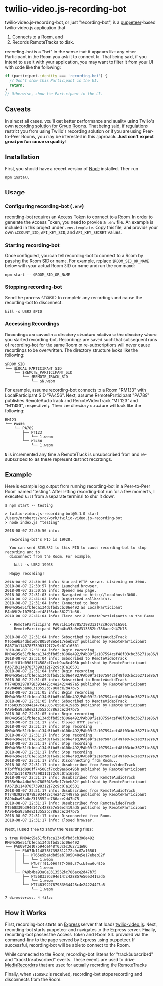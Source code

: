 twilio-video.js-recording-bot
=============================

twilio-video.js-recording-bot, or just "recording-bot", is a
[puppeteer](https://github.com/GoogleChrome/puppeteer)-based twilio-video.js
application that

1. Connects to a Room, and
2. Records RemoteTracks to disk.

recording-bot is a "bot" in the sense that it appears like any other Participant
in the Room you ask it to connect to. That being said, if you intend to use it
with your application, you may want to filter it from your UI with code like the
following:

```js
if (participant.identity === 'recording-bot') {
  // Don't show this Participant in the UI.
  return;
}
// Otherwise, show the Participant in the UI.
```

Caveats
-------

In almost all cases, you'll get better performance and quality using Twilio's
own [recording solution for Group Rooms](https://www.twilio.com/docs/video/api/recordings-resource).
That being said, if regulations restrict you from using Twilio's recording
solution or if you are using Peer-to-Peer Rooms, you may be interested in this
approach. **Just don't expect great performance or quality!**

Installation
------------

First, you should have a recent version of [Node](https://nodejs.org/en)
installed. Then run

```
npm install
```

Usage
-----

### Configuring recording-bot (`.env`)

recording-bot requires an Access Token to connect to a Room. In order to
generate the Access Token, you need to provide a `.env` file. An example is
included in this project under `.env.template`. Copy this file, and provide your
own `ACCOUNT_SID`, `API_KEY_SID`, and `API_KEY_SECRET` values.

### Starting recording-bot

Once configured, you can tell recording-bot to connect to a Room by passing the
Room SID or name. For example, replace `$ROOM_SID_OR_NAME` below with your
actual Room SID or name and run the command:

```
npm start -- $ROOM_SID_OR_NAME
```

### Stopping recording-bot

Send the process `SIGUSR2` to complete any recordings and cause the
recording-bot to disconnect.

```
kill -s USR2 $PID
```

### Accessing Recordings

Recordings are saved in a directory structure relative to the directory where
you started recording-bot. Recordings are saved such that subsequent runs of
recording-bot for the same Room or re-subscriptions will never cause recordings
to be overwritten. The directory structure looks like the following:

```
$ROOM_SID
└── $LOCAL_PARTICIPANT_SID
    └── $REMOTE_PARTICIPANT_SID
        └── $REMOTE_TRACK_SID
            └── $N.webm
```

For example, assume recording-bot connects to a Room "RM123" with
LocalParticipant SID "PA456". Next, assume RemoteParticipant "PA789" publishes
RemoteAudioTrack and RemoteVideoTrack "MT123" and "MT456", respectively. Then
the directory structure will look like the following:

```
RM123
└── PA456
    └── PA789
        ├── MT123
        │   └── 1.webm
        └── MT456
            └── 1.webm
```

`N` is incremented any time a RemoteTrack is unsubscribed from and re-subscribed
to, as these represent distinct recordings.

Example
-------

Here is example log output from running recording-bot in a Peer-to-Peer Room
named "testing". After letting recording-bot run for a few moments, I executed
`kill` from a separate terminal to shut it down.

```
$ npm start -- testing

> twilio-video.js-recording-bot@0.1.0 start /Users/mroberts/src/work/twilio-video.js-recording-bot
> node index.js "testing"

2018-08-07 22:30:56 info:

  recording-bot's PID is 19928.

  You can send SIGUSR2 to this PID to cause recording-bot to stop recording and to
  disconnect from the Room. For example,

    kill -s USR2 19928

  Happy recording!

2018-08-07 22:30:56 info: Started HTTP server. Listening on 3000.
2018-08-07 22:30:57 info: Launched browser.
2018-08-07 22:30:58 info: Opened new page.
2018-08-07 22:31:03 info: Navigated to http://localhost:3000.
2018-08-07 22:31:03 info: Registered callback(s).
2018-08-07 22:31:04 info: Connected to Room RM04c95e51fbfeca134d3fbd5cb306e492 as LocalParticipant PAb09f2e107594cef48f03cbc362711e86.
2018-08-07 22:31:04 info: There are 2 RemoteParticipants in the Room:

  - RemoteParticipant PA671b11487857398312172c9c07a16501
  - RemoteParticipant PA9b4ba93a0e8313552bc786ace2d47b75

2018-08-07 22:31:04 info: Subscribed to RemoteAudioTrack MT65e9ba4dbd5eb7805048e5e17ebeb82f published by RemoteParticipant PA671b11487857398312172c9c07a16501
2018-08-07 22:31:04 info: Begin recording RM04c95e51fbfeca134d3fbd5cb306e492/PAb09f2e107594cef48f03cbc362711e86/PA671b11487857398312172c9c07a16501/MT65e9ba4dbd5eb7805048e5e17ebeb82f/1.webm.
2018-08-07 22:31:04 info: Subscribed to RemoteVideoTrack MTbfff81d090ff74508cf7ccb9aa6c495b published by RemoteParticipant PA671b11487857398312172c9c07a16501
2018-08-07 22:31:04 info: Begin recording RM04c95e51fbfeca134d3fbd5cb306e492/PAb09f2e107594cef48f03cbc362711e86/PA671b11487857398312172c9c07a16501/MTbfff81d090ff74508cf7ccb9aa6c495b/1.webm.
2018-08-07 22:31:05 info: Subscribed to RemoteAudioTrack MT7483929787983934428c4e24224497a5 published by RemoteParticipant PA9b4ba93a0e8313552bc786ace2d47b75
2018-08-07 22:31:05 info: Begin recording RM04c95e51fbfeca134d3fbd5cb306e492/PAb09f2e107594cef48f03cbc362711e86/PA9b4ba93a0e8313552bc786ace2d47b75/MT7483929787983934428c4e24224497a5/1.webm.
2018-08-07 22:31:05 info: Subscribed to RemoteVideoTrack MT568339b394e147c428857e56e3419ad5 published by RemoteParticipant PA9b4ba93a0e8313552bc786ace2d47b75
2018-08-07 22:31:05 info: Begin recording RM04c95e51fbfeca134d3fbd5cb306e492/PAb09f2e107594cef48f03cbc362711e86/PA9b4ba93a0e8313552bc786ace2d47b75/MT568339b394e147c428857e56e3419ad5/1.webm.
2018-08-07 22:31:17 info: Closed HTTP server.
2018-08-07 22:31:17 info: Stop recording RM04c95e51fbfeca134d3fbd5cb306e492/PAb09f2e107594cef48f03cbc362711e86/PA671b11487857398312172c9c07a16501/MT65e9ba4dbd5eb7805048e5e17ebeb82f/1.webm.
2018-08-07 22:31:17 info: Stop recording RM04c95e51fbfeca134d3fbd5cb306e492/PAb09f2e107594cef48f03cbc362711e86/PA671b11487857398312172c9c07a16501/MTbfff81d090ff74508cf7ccb9aa6c495b/1.webm.
2018-08-07 22:31:17 info: Stop recording RM04c95e51fbfeca134d3fbd5cb306e492/PAb09f2e107594cef48f03cbc362711e86/PA9b4ba93a0e8313552bc786ace2d47b75/MT7483929787983934428c4e24224497a5/1.webm.
2018-08-07 22:31:17 info: Stop recording RM04c95e51fbfeca134d3fbd5cb306e492/PAb09f2e107594cef48f03cbc362711e86/PA9b4ba93a0e8313552bc786ace2d47b75/MT568339b394e147c428857e56e3419ad5/1.webm.
2018-08-07 22:31:17 info: Disconnecting from Room...
2018-08-07 22:31:17 info: Unsubscribed from RemoteVideoTrack MTbfff81d090ff74508cf7ccb9aa6c495b published by RemoteParticipant PA671b11487857398312172c9c07a16501
2018-08-07 22:31:17 info: Unsubscribed from RemoteAudioTrack MT65e9ba4dbd5eb7805048e5e17ebeb82f published by RemoteParticipant PA671b11487857398312172c9c07a16501
2018-08-07 22:31:17 info: Unsubscribed from RemoteAudioTrack MT7483929787983934428c4e24224497a5 published by RemoteParticipant PA9b4ba93a0e8313552bc786ace2d47b75
2018-08-07 22:31:17 info: Unsubscribed from RemoteVideoTrack MT568339b394e147c428857e56e3419ad5 published by RemoteParticipant PA9b4ba93a0e8313552bc786ace2d47b75
2018-08-07 22:31:17 info: Disconnected from Room.
2018-08-07 22:31:17 info: Closed browser.
```

Next, I used `tree` to show the resulting files:

```
$ tree RM04c95e51fbfeca134d3fbd5cb306e492
RM04c95e51fbfeca134d3fbd5cb306e492
└── PAb09f2e107594cef48f03cbc362711e86
    ├── PA671b11487857398312172c9c07a16501
    │   ├── MT65e9ba4dbd5eb7805048e5e17ebeb82f
    │   │   └── 1.webm
    │   └── MTbfff81d090ff74508cf7ccb9aa6c495b
    │       └── 1.webm
    └── PA9b4ba93a0e8313552bc786ace2d47b75
        ├── MT568339b394e147c428857e56e3419ad5
        │   └── 1.webm
        └── MT7483929787983934428c4e24224497a5
            └── 1.webm

7 directories, 4 files
```

How it Works
------------

First, recording-bot starts an [Express](https://expressjs.com/) server that
loads [twilio-video.js](http://github.com/twilio/twilio-video.js). Next,
recording-bot starts puppeteer and navigates to the Express server. Finally,
recording-bot passes the Access Token and Room SID provided via the command-line
to the page served by Express using puppeteer. If successful, recording-bot will
be able to connect to the Room.

While connected to the Room, recording-bot listens for "trackSubscribed" and
"trackUnsubscribed" events. These events are used to drive
[MediaRecorder](https://developer.mozilla.org/en-US/docs/Web/API/MediaRecorder)s
that are used for actually recording the RemoteTracks.

Finally, when `SIGUSR2` is received, recording-bot stops recording and
disconnects from the Room.
